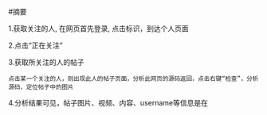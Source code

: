 #摘要

1.获取关注的人, 在网页首先登录, 点击标识，到达个人页面

2.点击“正在关注”

3.获取所关注的人的帖子

    点击某一个关注的人，则出现此人的帖子页面，分析此网页的源码返回，点击右键“检查”，分析源码，定位帖子中的图片
    
4.分析结果可见，帖子图片、视频、内容、username等信息是在<script>里，实际里面是json字符串
    
    "display_url"：图片的地址
    "is_video"：是否是视频
    "video_url":如果是视频，则获取视频地址
    "title"获取到文章的标题，有时为空
    "edge_media_to_caption"-"edges"-"node"-"text"：获取到文章的内容。
    
5.成功找到我们所需要的数据，就可以进行下载保存等存储操作了，包括存储到mysql数据库和下载图片、视频文件。
获取关注的人

一、	实现功能：
1. 登录自己的Instagram账户，获取关注用户列表；
2. 爬取Instagram关注用户的帖子，包括图片、视频、名称、内容、标题等数据。
3. 循环爬取关注用户的关注用户的帖子。
二、主要技术：
1. Webdriver
通过selenium库中的webdriver实现了登录instagram网站、输入账号密码、点击登录、定位网页元素并提取数据等操作。
2. requests
	通过requests库中的get()等功能，实现了对目标url的请求功能，并通过其响应得到Instagram上的视频、图片、文本等数据。
3. python3
	通过python实现了一些简单类和功能，完成了下载视频、下载图片、保存文本、循环爬取等操作。

三、具体实现


详细内容：
一、获取关注人列表
1.	在网页首先登录
如图1，请求https://www.instagram.com/accounts/login/?source=auth_switcher
 
![image](https://raw.githubusercontent.com/buptlk/Ins_spyder/master/picture/t1.png)
图1

2.	输入账号密码，点击“登录”，得到图2结果
 
![image](https://raw.githubusercontent.com/buptlk/Ins_spyder/master/picture/t2.png)
图2

3.	点击“以后再说”，得到如图3的结果。
 
![image](https://raw.githubusercontent.com/buptlk/Ins_spyder/master/picture/t3.png)
图3

4.	点击进入“个人主页”，得到图4结果。
  
![image](https://raw.githubusercontent.com/buptlk/Ins_spyder/master/picture/t4.png)
图4

5.	点击“正在关注”，到下图5
 
 
![image](https://raw.githubusercontent.com/buptlk/Ins_spyder/master/picture/t5.png)
   图5

6.	右键“检查”，分析图6 的Elements，发现有且仅有关注的用户元素具有相同的class_name，即”FPmhX”。通过定位这个类元素获取其”title”，可以得到所有用户名。
 
![image](https://raw.githubusercontent.com/buptlk/Ins_spyder/master/picture/t6.png)
  图6
  
二、获取所关注的人的帖子

1.	点击图5中的关注的用户，进入此用户的主页。用户主页的url可以通过” https://www.instagram.com/” + 图6获取的用户名组成。
 
![image](https://raw.githubusercontent.com/buptlk/Ins_spyder/master/picture/t7.png)
图7

2.	分析此网页的源码。
点击右键“检查”，进入界面源码分析，并定位到帖子元素，发现有且仅有帖子同时具有v1Nh3 kIKUG _bz0w三种class_name
 
![image](https://raw.githubusercontent.com/buptlk/Ins_spyder/master/picture/t8.png)
图8

3.	进入主贴界面。
点击其中一条帖子，如图9，发现每一条帖子的url都可以通过图8中定位元素的字标签href属性得到。
 
![image](https://raw.githubusercontent.com/buptlk/Ins_spyder/master/picture/t9.png)
图9
4.	右键“检查”获取“Network”处的“Response”。

![image](https://raw.githubusercontent.com/buptlk/Ins_spyder/master/picture/t10.png)
 图10
5.	分析可知，结果是在<script>里，实际里面是json字符串，可将此行的所有结果都拿出来，放在“json在线格式化”，可清晰看出返回的内容，如图11
 
![image](https://raw.githubusercontent.com/buptlk/Ins_spyder/master/picture/t11.png)
图11

6.  分析图11中的结果。
        1.”display_url“：图片的地址
        2.”is_video“：是否是视频
        3.”video_url“:如果是视频，则获取视频地址
        4.”title”获取到文章的标题，有时为空
        5.“edge_media_to_caption”-”edges”-”node”-”text”：获取到文章的内容。
        如果”"is_video":true“，则此处还会有一个”video_url“字段值。所以，此地址https://www.instagram.com/p/BzEkKbnHV0K/ 的请求结果，就是我们所需要的。而此地址的组成，是基本地址”https://www.instagram.com/“+图8中定位元素的字标签href属性组成。

总结：
1.	通过“获取关注的人”获取到的图6 的结果，获取到关注用户字段值，组成地址“https://www.instagram.com/jaychou/”，请求此地址，获取到关注人的主页。
2.	通过关注的人定位图8中的每一条帖子的元素，组成地址“https://www.instagram.com/p/ByqNmF7i1_x/”，获取到图9的结果。
3. 分析图9源码，定位得到包含我们所需数据的json字符串，并解析字符串。
4. 下载图片、视频、博主id、帖子内容等数据。

